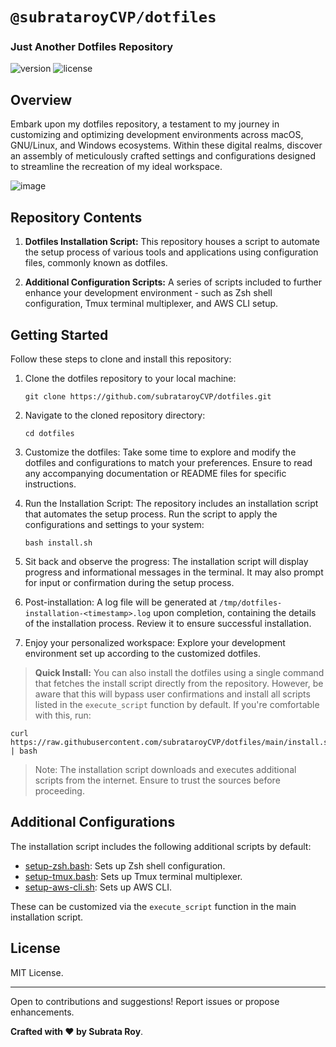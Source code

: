 # `@subrataroyCVP/dotfiles`

### Just Another Dotfiles Repository

![version](https://img.shields.io/badge/version-2023-blue)
![license](https://img.shields.io/badge/license-MIT-green)

## Overview

Embark upon my dotfiles repository, a testament to my journey in customizing and optimizing development environments across macOS, GNU/Linux, and Windows ecosystems. Within these digital realms, discover an assembly of meticulously crafted settings and configurations designed to streamline the recreation of my ideal workspace.

![image](https://github.com/subrataroyCVP/dotfiles/assets/4975788/e06138aa-ceef-4250-b718-a8bca1485a88)

## Repository Contents

1. **Dotfiles Installation Script:** This repository houses a script to automate the setup process of various tools and applications using configuration files, commonly known as dotfiles.

2. **Additional Configuration Scripts:** A series of scripts included to further enhance your development environment - such as Zsh shell configuration, Tmux terminal multiplexer, and AWS CLI setup.

## Getting Started

Follow these steps to clone and install this repository:

1. Clone the dotfiles repository to your local machine:

   ```
   git clone https://github.com/subrataroyCVP/dotfiles.git
   ```

2. Navigate to the cloned repository directory:

   ```
   cd dotfiles
   ```

3. Customize the dotfiles:
   Take some time to explore and modify the dotfiles and configurations to match your preferences. Ensure to read any accompanying documentation or README files for specific instructions.

4. Run the Installation Script:
   The repository includes an installation script that automates the setup process. Run the script to apply the configurations and settings to your system:

   ```
   bash install.sh
   ```

5. Sit back and observe the progress:
   The installation script will display progress and informational messages in the terminal. It may also prompt for input or confirmation during the setup process.

6. Post-installation:
   A log file will be generated at `/tmp/dotfiles-installation-<timestamp>.log` upon completion, containing the details of the installation process. Review it to ensure successful installation.

7. Enjoy your personalized workspace:
   Explore your development environment set up according to the customized dotfiles.

> **Quick Install:** You can also install the dotfiles using a single command that fetches the install script directly from the repository. However, be aware that this will bypass user confirmations and install all scripts listed in the `execute_script` function by default. If you're comfortable with this, run:

```
curl https://raw.githubusercontent.com/subrataroyCVP/dotfiles/main/install.sh | bash
```

> Note: The installation script downloads and executes additional scripts from the internet. Ensure to trust the sources before proceeding.

## Additional Configurations

The installation script includes the following additional scripts by default:

- [setup-zsh.bash](https://raw.githubusercontent.com/subrataroyCVP/dotfiles/main/zsh/setup-zsh.bash): Sets up Zsh shell configuration.
- [setup-tmux.bash](https://raw.githubusercontent.com/subrataroyCVP/dotfiles/main/tmux/setup-tmux.bash): Sets up Tmux terminal multiplexer.
- [setup-aws-cli.sh](https://raw.githubusercontent.com/subrataroyCVP/dotfiles/main/aws/setup-aws-cli.sh): Sets up AWS CLI.

These can be customized via the `execute_script` function in the main installation script.

## License

MIT License.

---

Open to contributions and suggestions! Report issues or propose enhancements.

**Crafted with ❤️ by Subrata Roy**.
